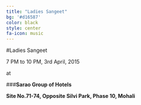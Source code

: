 ```yaml
---
title: "Ladies Sangeet"
bg: '#d16587'
color: black
style: center
fa-icon: music
---
```


#Ladies Sangeet 

7 PM to 10 PM, 3rd April, 2015

at 

###__Sarao Group of Hotels__ 

__Site No.71-74, Opposite Silvi Park, Phase 10, Mohali__

